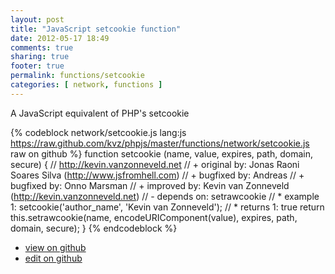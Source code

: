 ```yaml
---
layout: post
title: "JavaScript setcookie function"
date: 2012-05-17 18:49
comments: true
sharing: true
footer: true
permalink: functions/setcookie
categories: [ network, functions ]
---
```

A JavaScript equivalent of PHP's setcookie
<!-- more -->
{% codeblock network/setcookie.js lang:js https://raw.github.com/kvz/phpjs/master/functions/network/setcookie.js raw on github %}
function setcookie (name, value, expires, path, domain, secure) {
    // http://kevin.vanzonneveld.net
    // +   original by: Jonas Raoni Soares Silva (http://www.jsfromhell.com)
    // +   bugfixed by: Andreas
    // +   bugfixed by: Onno Marsman
    // +   improved by: Kevin van Zonneveld (http://kevin.vanzonneveld.net)
    // -    depends on: setrawcookie
    // *     example 1: setcookie('author_name', 'Kevin van Zonneveld');
    // *     returns 1: true
    return this.setrawcookie(name, encodeURIComponent(value), expires, path, domain, secure);
}
{% endcodeblock %}
<ul>
 <li><a href="https://github.com/kvz/phpjs/blob/master/functions/network/setcookie.js">view on github</a></li>
 <li><a href="https://github.com/kvz/phpjs/edit/master/functions/network/setcookie.js">edit on github</a></li>
</ul>
